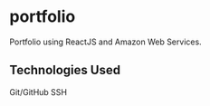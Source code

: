 # portfolio

Portfolio using ReactJS and Amazon Web Services.

## Technologies Used

Git/GitHub
SSH
